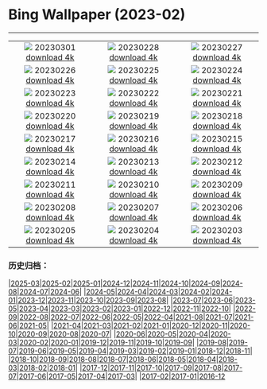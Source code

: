 # Bing Wallpaper (2023-02)
**************
| | | |
| :----: | :----: | :----: |
| ![](https://www.bing.com/th?id=OHR.CanopyPeru_FR-FR6319298115_1920x1080.jpg) 20230301 [download 4k](https://www.bing.com/th?id=OHR.CanopyPeru_FR-FR6319298115_UHD.jpg) | ![](https://www.bing.com/th?id=OHR.AtraniAmalfi_FR-FR5793259433_1920x1080.jpg) 20230228 [download 4k](https://www.bing.com/th?id=OHR.AtraniAmalfi_FR-FR5793259433_UHD.jpg) | ![](https://www.bing.com/th?id=OHR.PolarBearFrost_FR-FR5552724508_1920x1080.jpg) 20230227 [download 4k](https://www.bing.com/th?id=OHR.PolarBearFrost_FR-FR5552724508_UHD.jpg) |
| ![](https://www.bing.com/th?id=OHR.ChauvetCave_FR-FR5872027312_1920x1080.jpg) 20230226 [download 4k](https://www.bing.com/th?id=OHR.ChauvetCave_FR-FR5872027312_UHD.jpg) | ![](https://www.bing.com/th?id=OHR.BryceAnniv_FR-FR5197881521_1920x1080.jpg) 20230225 [download 4k](https://www.bing.com/th?id=OHR.BryceAnniv_FR-FR5197881521_UHD.jpg) | ![](https://www.bing.com/th?id=OHR.RichmondParkDuck_FR-FR4316388453_1920x1080.jpg) 20230224 [download 4k](https://www.bing.com/th?id=OHR.RichmondParkDuck_FR-FR4316388453_UHD.jpg) |
| ![](https://www.bing.com/th?id=OHR.ParisWinter_FR-FR1302095709_1920x1080.jpg) 20230223 [download 4k](https://www.bing.com/th?id=OHR.ParisWinter_FR-FR1302095709_UHD.jpg) | ![](https://www.bing.com/th?id=OHR.FriedensglockeFichtelberg_FR-FR6689553051_1920x1080.jpg) 20230222 [download 4k](https://www.bing.com/th?id=OHR.FriedensglockeFichtelberg_FR-FR6689553051_UHD.jpg) | ![](https://www.bing.com/th?id=OHR.MardiGrasNOLA_FR-FR1190888271_1920x1080.jpg) 20230221 [download 4k](https://www.bing.com/th?id=OHR.MardiGrasNOLA_FR-FR1190888271_UHD.jpg) |
| ![](https://www.bing.com/th?id=OHR.DarkSkiesDV_FR-FR1107349717_1920x1080.jpg) 20230220 [download 4k](https://www.bing.com/th?id=OHR.DarkSkiesDV_FR-FR1107349717_UHD.jpg) | ![](https://www.bing.com/th?id=OHR.MauiWhale_FR-FR0915020107_1920x1080.jpg) 20230219 [download 4k](https://www.bing.com/th?id=OHR.MauiWhale_FR-FR0915020107_UHD.jpg) | ![](https://www.bing.com/th?id=OHR.EbenIceCave_FR-FR0816161629_1920x1080.jpg) 20230218 [download 4k](https://www.bing.com/th?id=OHR.EbenIceCave_FR-FR0816161629_UHD.jpg) |
| ![](https://www.bing.com/th?id=OHR.SnoweyParis_FR-FR2199605880_1920x1080.jpg) 20230217 [download 4k](https://www.bing.com/th?id=OHR.SnoweyParis_FR-FR2199605880_UHD.jpg) | ![](https://www.bing.com/th?id=OHR.FireFallYosemite_FR-FR0670292909_1920x1080.jpg) 20230216 [download 4k](https://www.bing.com/th?id=OHR.FireFallYosemite_FR-FR0670292909_UHD.jpg) | ![](https://www.bing.com/th?id=OHR.HippoDayChobe_FR-FR0019070028_1920x1080.jpg) 20230215 [download 4k](https://www.bing.com/th?id=OHR.HippoDayChobe_FR-FR0019070028_UHD.jpg) |
| ![](https://www.bing.com/th?id=OHR.OtaruIgloo_FR-FR9681387219_1920x1080.jpg) 20230214 [download 4k](https://www.bing.com/th?id=OHR.OtaruIgloo_FR-FR9681387219_UHD.jpg) | ![](https://www.bing.com/th?id=OHR.MoonValley_FR-FR9594416275_1920x1080.jpg) 20230213 [download 4k](https://www.bing.com/th?id=OHR.MoonValley_FR-FR9594416275_UHD.jpg) | ![](https://www.bing.com/th?id=OHR.BoobyDarwinDay_FR-FR4290662221_1920x1080.jpg) 20230212 [download 4k](https://www.bing.com/th?id=OHR.BoobyDarwinDay_FR-FR4290662221_UHD.jpg) |
| ![](https://www.bing.com/th?id=OHR.MentonLemons_FR-FR4013525949_1920x1080.jpg) 20230211 [download 4k](https://www.bing.com/th?id=OHR.MentonLemons_FR-FR4013525949_UHD.jpg) | ![](https://www.bing.com/th?id=OHR.EpidaurusGreece_FR-FR6897166731_1920x1080.jpg) 20230210 [download 4k](https://www.bing.com/th?id=OHR.EpidaurusGreece_FR-FR6897166731_UHD.jpg) | ![](https://www.bing.com/th?id=OHR.LowerAntelopeAZ_FR-FR2754195868_1920x1080.jpg) 20230209 [download 4k](https://www.bing.com/th?id=OHR.LowerAntelopeAZ_FR-FR2754195868_UHD.jpg) |
| ![](https://www.bing.com/th?id=OHR.NorwayRestArea_FR-FR2245577203_1920x1080.jpg) 20230208 [download 4k](https://www.bing.com/th?id=OHR.NorwayRestArea_FR-FR2245577203_UHD.jpg) | ![](https://www.bing.com/th?id=OHR.SkiCourch_FR-FR3785057882_1920x1080.jpg) 20230207 [download 4k](https://www.bing.com/th?id=OHR.SkiCourch_FR-FR3785057882_UHD.jpg) | ![](https://www.bing.com/th?id=OHR.WaitangiFjordlandNP_FR-FR8657468975_1920x1080.jpg) 20230206 [download 4k](https://www.bing.com/th?id=OHR.WaitangiFjordlandNP_FR-FR8657468975_UHD.jpg) |
| ![](https://www.bing.com/th?id=OHR.MonarchPismo_FR-FR7613103099_1920x1080.jpg) 20230205 [download 4k](https://www.bing.com/th?id=OHR.MonarchPismo_FR-FR7613103099_UHD.jpg) | ![](https://www.bing.com/th?id=OHR.MedievalLabro_FR-FR9513902671_1920x1080.jpg) 20230204 [download 4k](https://www.bing.com/th?id=OHR.MedievalLabro_FR-FR9513902671_UHD.jpg) | ![](https://www.bing.com/th?id=OHR.QuebecFrontenac_FR-FR6676029003_1920x1080.jpg) 20230203 [download 4k](https://www.bing.com/th?id=OHR.QuebecFrontenac_FR-FR6676029003_UHD.jpg) |

### 历史归档：

|[2025-03](/../2025-03/2025-03.md)|[2025-02](/../2025-02/2025-02.md)|[2025-01](/../2025-01/2025-01.md)|[2024-12](/../2024-12/2024-12.md)|[2024-11](/../2024-11/2024-11.md)|[2024-10](/../2024-10/2024-10.md)|[2024-09](/../2024-09/2024-09.md)|[2024-08](/../2024-08/2024-08.md)|[2024-07](/../2024-07/2024-07.md)|[2024-06](/../2024-06/2024-06.md)|
|[2024-05](/../2024-05/2024-05.md)|[2024-04](/../2024-04/2024-04.md)|[2024-03](/../2024-03/2024-03.md)|[2024-02](/../2024-02/2024-02.md)|[2024-01](/../2024-01/2024-01.md)|[2023-12](/../2023-12/2023-12.md)|[2023-11](/../2023-11/2023-11.md)|[2023-10](/../2023-10/2023-10.md)|[2023-09](/../2023-09/2023-09.md)|[2023-08](/../2023-08/2023-08.md)|
|[2023-07](/../2023-07/2023-07.md)|[2023-06](/../2023-06/2023-06.md)|[2023-05](/../2023-05/2023-05.md)|[2023-04](/../2023-04/2023-04.md)|[2023-03](/../2023-03/2023-03.md)|[2023-02](/2023-02.md)|[2023-01](/../2023-01/2023-01.md)|[2022-12](/../2022-12/2022-12.md)|[2022-11](/../2022-11/2022-11.md)|[2022-10](/../2022-10/2022-10.md)|
|[2022-09](/../2022-09/2022-09.md)|[2022-08](/../2022-08/2022-08.md)|[2022-07](/../2022-07/2022-07.md)|[2022-06](/../2022-06/2022-06.md)|[2022-05](/../2022-05/2022-05.md)|[2022-04](/../2022-04/2022-04.md)|[2021-08](/../2021-08/2021-08.md)|[2021-07](/../2021-07/2021-07.md)|[2021-06](/../2021-06/2021-06.md)|[2021-05](/../2021-05/2021-05.md)|
|[2021-04](/../2021-04/2021-04.md)|[2021-03](/../2021-03/2021-03.md)|[2021-02](/../2021-02/2021-02.md)|[2021-01](/../2021-01/2021-01.md)|[2020-12](/../2020-12/2020-12.md)|[2020-11](/../2020-11/2020-11.md)|[2020-10](/../2020-10/2020-10.md)|[2020-09](/../2020-09/2020-09.md)|[2020-08](/../2020-08/2020-08.md)|[2020-07](/../2020-07/2020-07.md)|
|[2020-06](/../2020-06/2020-06.md)|[2020-05](/../2020-05/2020-05.md)|[2020-04](/../2020-04/2020-04.md)|[2020-03](/../2020-03/2020-03.md)|[2020-02](/../2020-02/2020-02.md)|[2020-01](/../2020-01/2020-01.md)|[2019-12](/../2019-12/2019-12.md)|[2019-11](/../2019-11/2019-11.md)|[2019-10](/../2019-10/2019-10.md)|[2019-09](/../2019-09/2019-09.md)|
|[2019-08](/../2019-08/2019-08.md)|[2019-07](/../2019-07/2019-07.md)|[2019-06](/../2019-06/2019-06.md)|[2019-05](/../2019-05/2019-05.md)|[2019-04](/../2019-04/2019-04.md)|[2019-03](/../2019-03/2019-03.md)|[2019-02](/../2019-02/2019-02.md)|[2019-01](/../2019-01/2019-01.md)|[2018-12](/../2018-12/2018-12.md)|[2018-11](/../2018-11/2018-11.md)|
|[2018-10](/../2018-10/2018-10.md)|[2018-09](/../2018-09/2018-09.md)|[2018-08](/../2018-08/2018-08.md)|[2018-07](/../2018-07/2018-07.md)|[2018-06](/../2018-06/2018-06.md)|[2018-05](/../2018-05/2018-05.md)|[2018-04](/../2018-04/2018-04.md)|[2018-03](/../2018-03/2018-03.md)|[2018-02](/../2018-02/2018-02.md)|[2018-01](/../2018-01/2018-01.md)|
|[2017-12](/../2017-12/2017-12.md)|[2017-11](/../2017-11/2017-11.md)|[2017-10](/../2017-10/2017-10.md)|[2017-09](/../2017-09/2017-09.md)|[2017-08](/../2017-08/2017-08.md)|[2017-07](/../2017-07/2017-07.md)|[2017-06](/../2017-06/2017-06.md)|[2017-05](/../2017-05/2017-05.md)|[2017-04](/../2017-04/2017-04.md)|[2017-03](/../2017-03/2017-03.md)|
|[2017-02](/../2017-02/2017-02.md)|[2017-01](/../2017-01/2017-01.md)|[2016-12](/../2016-12/2016-12.md)